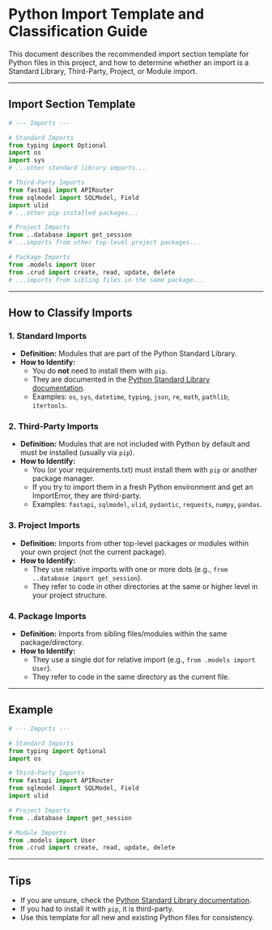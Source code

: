 # Python Import Template and Classification Guide

This document describes the recommended import section template for Python files in this project, and how to determine whether an import is a Standard Library, Third-Party, Project, or Module import.

---

## Import Section Template

```python
# --- Imports ---

# Standard Imports
from typing import Optional
import os
import sys
# ...other standard library imports...

# Third-Party Imports
from fastapi import APIRouter
from sqlmodel import SQLModel, Field
import ulid
# ...other pip-installed packages...

# Project Imports
from ..database import get_session
# ...imports from other top-level project packages...

# Package Imports
from .models import User
from .crud import create, read, update, delete
# ...imports from sibling files in the same package...
```

---

## How to Classify Imports

### 1. Standard Imports
- **Definition:** Modules that are part of the Python Standard Library.
- **How to Identify:**
  - You do **not** need to install them with `pip`.
  - They are documented in the [Python Standard Library documentation](https://docs.python.org/3/library/).
  - Examples: `os`, `sys`, `datetime`, `typing`, `json`, `re`, `math`, `pathlib`, `itertools`.

### 2. Third-Party Imports
- **Definition:** Modules that are not included with Python by default and must be installed (usually via `pip`).
- **How to Identify:**
  - You (or your requirements.txt) must install them with `pip` or another package manager.
  - If you try to import them in a fresh Python environment and get an ImportError, they are third-party.
  - Examples: `fastapi`, `sqlmodel`, `ulid`, `pydantic`, `requests`, `numpy`, `pandas`.

### 3. Project Imports
- **Definition:** Imports from other top-level packages or modules within your own project (not the current package).
- **How to Identify:**
  - They use relative imports with one or more dots (e.g., `from ..database import get_session`).
  - They refer to code in other directories at the same or higher level in your project structure.

### 4. Package Imports
- **Definition:** Imports from sibling files/modules within the same package/directory.
- **How to Identify:**
  - They use a single dot for relative import (e.g., `from .models import User`).
  - They refer to code in the same directory as the current file.

---

## Example

```python
# --- Imports ---

# Standard Imports
from typing import Optional
import os

# Third-Party Imports
from fastapi import APIRouter
from sqlmodel import SQLModel, Field
import ulid

# Project Imports
from ..database import get_session

# Module Imports
from .models import User
from .crud import create, read, update, delete
```

---

## Tips
- If you are unsure, check the [Python Standard Library documentation](https://docs.python.org/3/library/).
- If you had to install it with `pip`, it is third-party.
- Use this template for all new and existing Python files for consistency.
